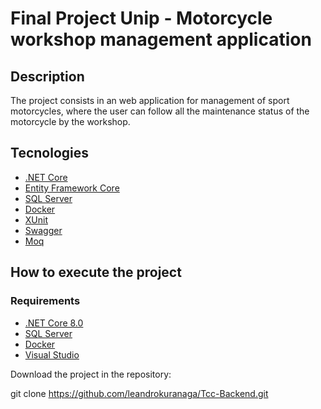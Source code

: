 # Final Project Unip - Motorcycle workshop management application

## Description

The project consists in an web application for management of sport motorcycles, where the user can follow all the maintenance status of the motorcycle by the workshop.

## Tecnologies

- [.NET Core](https://dotnet.microsoft.com/en-us/)
- [Entity Framework Core](https://docs.microsoft.com/en-us/ef/core/)
- [SQL Server](https://www.microsoft.com/pt-br/sql-server/sql-server-downloads)
- [Docker](https://www.docker.com/)
- [XUnit](https://xunit.net/)
- [Swagger](https://swagger.io/)
- [Moq](https://github.com/moq/moq4)

## How to execute the project

### Requirements

* [.NET Core 8.0](https://dotnet.microsoft.com/download/dotnet-core/8.0)
* [SQL Server](https://www.microsoft.com/pt-br/sql-server/sql-server-downloads)
* [Docker](https://www.docker.com/)
* [Visual Studio](https://visualstudio.microsoft.com/pt-br/)

Download the project in the repository:

git clone https://github.com/leandrokuranaga/Tcc-Backend.git

